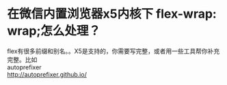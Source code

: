 # 在微信内置浏览器x5内核下 flex-wrap: wrap;怎么处理？

flex有很多前缀和别名。。X5是支持的，你需要写完整，或者用一些工具帮你补充完整。比如  
autoprefixer  
[<span>http://</span><span>autoprefixer.github.io/</span><span></span>](http://autoprefixer.github.io/)